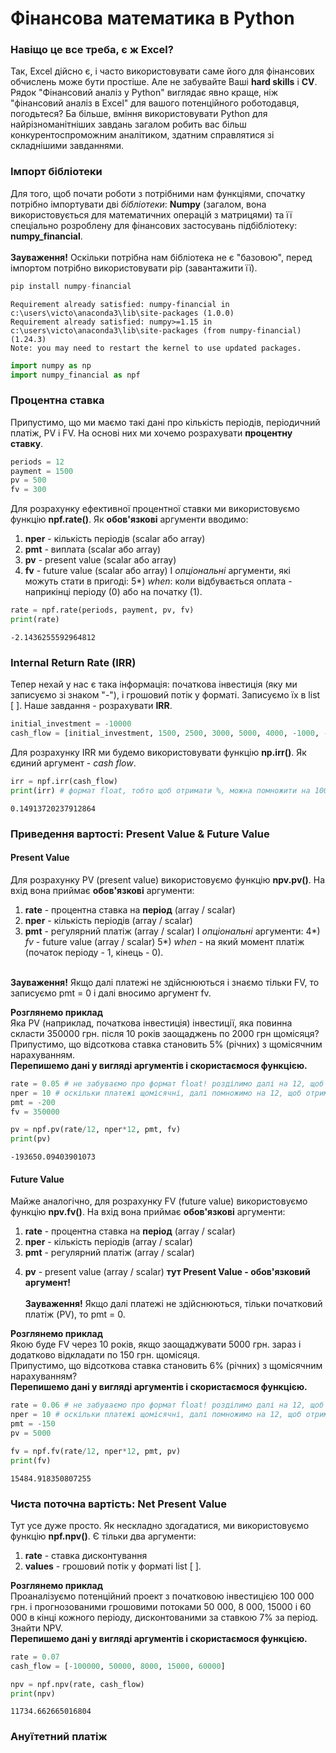 # Фінансова математика в Python

### Навіщо це все треба, є ж Excel?

Так, Excel дійсно є, і часто використовувати саме його для фінансових обчислень може бути простіше. Але не забувайте Ваші **hard skills** і **CV**. Рядок "Фінансовий аналіз у Python" виглядає явно краще, ніж "фінансовий аналіз в Excel" для вашого потенційного роботодавця, погодьтеся? Ба більше, вміння використовувати Python для найрізноманітніших завдань загалом робить вас більш конкурентоспроможним аналітиком, здатним справлятися зі складнішими завданнями.


### Імпорт бібліотеки

Для того, щоб почати роботи з потрібними нам функціями, спочатку потрібно імпортувати дві *бібліотеки*: **Numpy** (загалом, вона використовується для математичних операцій з матрицями) та її спеціально розроблену для фінансових застосувань підбібліотеку: **numpy_financial**.
<br>
<br>
**Зауваження!** Оскільки потрібна нам бібліотека не є "базовою", перед імпортом потрібно використовувати pip (завантажити її).


```python
pip install numpy-financial
```

    Requirement already satisfied: numpy-financial in c:\users\victo\anaconda3\lib\site-packages (1.0.0)
    Requirement already satisfied: numpy>=1.15 in c:\users\victo\anaconda3\lib\site-packages (from numpy-financial) (1.24.3)
    Note: you may need to restart the kernel to use updated packages.
    


```python
import numpy as np 
import numpy_financial as npf 
```

### Процентна ставка 

Припустимо, що ми маємо такі дані про кількість періодів, періодичний платіж, PV і FV. На основі них ми хочемо розрахувати **процентну ставку**.


```python
periods = 12
payment = 1500
pv = 500
fv = 300
```

Для розрахунку ефективної процентної ставки ми використовуємо функцію **npf.rate()**. Як **обов'язкові** аргументи вводимо: 
1. **nper** - кількість періодів (scalar або array)
2. **pmt** - виплата (scalar або array)
3. **pv** - present value (scalar або array)
4. **fv** - future value (scalar або array)
І *опціональні* аргументи, які можуть стати в пригоді:
5*) *when*: коли відбувається оплата - наприкінці періоду (0) або на початку (1).


```python
rate = npf.rate(periods, payment, pv, fv)
print(rate)
```

    -2.1436255592964812
    

### Internal Return Rate (IRR)

Тепер нехай у нас є така інформація: початкова інвестиція (яку ми записуємо зі знаком "-"), і грошовий потік у форматі. Записуємо їх в list [ ]. Наше завдання - розрахувати **IRR**.


```python
initial_investment = -10000
cash_flow = [initial_investment, 1500, 2500, 3000, 5000, 4000, -1000, -2000, 3500]
```

Для розрахунку IRR ми будемо використовувати функцію **np.irr()**. Як єдиний аргумент - *cash flow*.


```python
irr = npf.irr(cash_flow)
print(irr) # формат float, тобто щоб отримати %, можна помножити на 100
```

    0.14913720237912864
    

### Приведення вартості: Present Value & Future Value

#### Present Value

Для розрахунку PV (present value) використовуємо функцію **npv.pv()**. На вхід вона приймає **обов'язкові** аргументи:
1. **rate** - процентна ставка на **період** (array / scalar)
2. **nper** - кількість періодів (array / scalar)
3. **pmt** - регулярний платіж (array / scalar)
І *опціональні* аргументи: 
4*) *fv* - future value (array / scalar)
5*) *when* - на який момент платіж (початок періоду - 1, кінець - 0).

<br> **Зауваження!** Якщо далі платежі не здійснюються і знаємо тільки FV, то записуємо pmt = 0 і далі вносимо аргумент fv.

**Розглянемо приклад**
<br>
Яка PV (наприклад, початкова інвестиція) інвестиції, яка повинна скласти 350000 грн. після 10 років заощаджень по 2000 грн щомісяця?
<br> Припустимо, що відсоткова ставка становить 5% (річних) з щомісячним нарахуванням.
<br> **Перепишемо дані у вигляді аргументів і скористаємося функцією.**


```python
rate = 0.05 # не забуваємо про формат float! розділимо далі на 12, щоб отримати rate per period
nper = 10 # оскільки платежі щомісячні, далі помножимо на 12, щоб отримати потрібну кількість періодів
pmt = -200 
fv = 350000 

pv = npf.pv(rate/12, nper*12, pmt, fv)
print(pv)
```

    -193650.09403901073
    

#### Future Value

Майже аналогічно, для розрахунку FV (future value) використовуємо функцію **npv.fv()**. На вхід вона приймає **обов'язкові** аргументи:
1. **rate** - процентна ставка на **період** (array / scalar)
2. **nper** - кількість періодів (array / scalar)
3. **pmt** - регулярний платіж (array / scalar)
4) **pv** - present value (array / scalar) **тут Present Value - обов'язковий аргумент!**
<br> <br>**Зауваження!** Якщо далі платежі не здійснюються, тільки початковий платіж (PV), то pmt = 0.


**Розглянемо приклад**
<br> Якою буде FV через 10 років, якщо заощаджувати 5000 грн. зараз і додатково відкладати по 150 грн. щомісяця. 
<br> Припустимо, що відсоткова ставка становить 6% (річних) з щомісячним нарахуванням?
<br> **Перепишемо дані у вигляді аргументів і скористаємося функцією.**


```python
rate = 0.06 # не забуваємо про формат float! розділимо далі на 12, щоб отримати rate per period
nper = 10 # оскільки платежі щомісячні, далі помножимо на 12, щоб отримати потрібну кількість періодів
pmt = -150 
pv = 5000 

fv = npf.fv(rate/12, nper*12, pmt, pv)
print(fv)
```

    15484.918350807255
    

### Чиста поточна вартість: Net Present Value

Тут усе дуже просто. Як нескладно здогадатися, ми використовуємо функцію **npf.npv()**. Є тільки два аргументи: 
1. **rate** - ставка дисконтування
2. **values** - грошовий потік у форматі list [ ].


**Розглянемо приклад**
<br> Проаналізуємо потенційний проект з початковою інвестицією 100 000 грн. і прогнозованими грошовими потоками 50 000, 8 000, 15000 і 60 000 в кінці кожного періоду, дисконтованими за ставкою 7% за період. Знайти NPV.
<br> **Перепишемо дані у вигляді аргументів і скористаємося функцією.**


```python
rate = 0.07
cash_flow = [-100000, 50000, 8000, 15000, 60000]

npv = npf.npv(rate, cash_flow)
print(npv)
```

    11734.662665016804
    

### Ануїтетний платіж


```python

```
